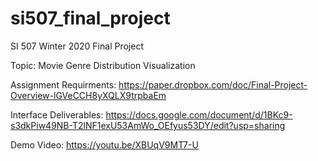 # si507_final_project
SI 507 Winter 2020 Final Project

Topic: Movie Genre Distribution Visualization

Assignment Requirments: https://paper.dropbox.com/doc/Final-Project-Overview-lGVeCCH8yXQLX9trpbaEm

Interface Deliverables: https://docs.google.com/document/d/1BKc9-s3dkPiw49NB-T2lNF1exU53AmWo_OEfyus53DY/edit?usp=sharing

Demo Video: https://youtu.be/XBUqV9MT7-U
